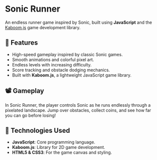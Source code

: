# Sonic Runner

An endless runner game inspired by Sonic, built using **JavaScript** and the [Kaboom.js](https://kaboomjs.com/) game development library.

## 🌟 Features

- High-speed gameplay inspired by classic Sonic games.
- Smooth animations and colorful pixel art.
- Endless levels with increasing difficulty.
- Score tracking and obstacle dodging mechanics.
- Built with **Kaboom.js**, a lightweight JavaScript game library.

## 📽️ Gameplay

In Sonic Runner, the player controls Sonic as he runs endlessly through a pixelated landscape. Jump over obstacles, collect coins, and see how far you can go before losing!

## 🚀 Technologies Used

- **JavaScript**: Core programming language.
- **Kaboom.js**: Library for 2D game development.
- **HTML5 & CSS3**: For the game canvas and styling.